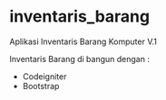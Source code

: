 # inventaris_barang
Aplikasi Inventaris Barang Komputer V.1

Inventaris Barang di bangun dengan :
- Codeigniter
- Bootstrap

